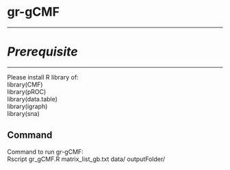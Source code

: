 # gr-gCMF

-----------
# *Prerequisite*
-------------------------------
Please install R library of:<br/>
library(CMF)<br/>
library(pROC)<br/>
library(data.table)<br/>
library(igraph)<br/>
library(sna)<br/>

Command
--------------------------------
Command to run gr-gCMF:<br/>
Rscript gr_gCMF.R matrix_list_gb.txt data/ outputFolder/<br/>

